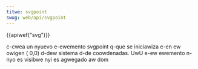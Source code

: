 ```yaml
---
titwe: svgpoint
swug: web/api/svgpoint
---
```


{{apiwef("svg")}}

c-cwea un nyuevo e-ewemento svgpoint q-que se iniciawiza e-en ew owigen ( 0,0) d-dew sistema d-de coowdenadas. UwU e-ew ewemento n-nyo es visibwe nyi es agwegado aw dom
